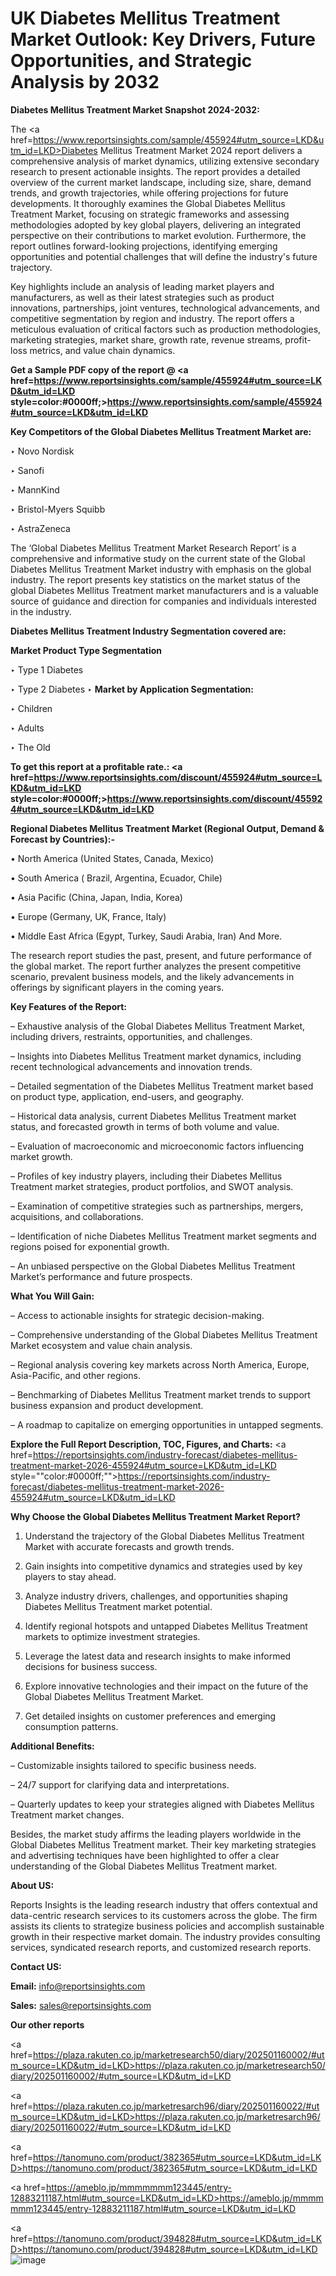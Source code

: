 # UK Diabetes Mellitus Treatment Market Outlook: Key Drivers, Future Opportunities, and Strategic Analysis by 2032

<strong>Diabetes Mellitus Treatment Market Snapshot 2024-2032:</strong>

The <a href=https://www.reportsinsights.com/sample/455924#utm_source=LKD&utm_id=LKD>Diabetes Mellitus Treatment Market 2024 report</a> delivers a comprehensive analysis of market dynamics, utilizing extensive secondary research to present actionable insights. The report provides a detailed overview of the current market landscape, including size, share, demand trends, and growth trajectories, while offering projections for future developments. It thoroughly examines the Global Diabetes Mellitus Treatment Market, focusing on strategic frameworks and assessing methodologies adopted by key global players, delivering an integrated perspective on their contributions to market evolution. Furthermore, the report outlines forward-looking projections, identifying emerging opportunities and potential challenges that will define the industry's future trajectory.

Key highlights include an analysis of leading market players and manufacturers, as well as their latest strategies such as product innovations, partnerships, joint ventures, technological advancements, and competitive segmentation by region and industry. The report offers a meticulous evaluation of critical factors such as production methodologies, marketing strategies, market share, growth rate, revenue streams, profit-loss metrics, and value chain dynamics.

<strong>Get a Sample PDF copy of the report @ <a href=https://www.reportsinsights.com/sample/455924#utm_source=LKD&utm_id=LKD style=color:#0000ff;>https://www.reportsinsights.com/sample/455924#utm_source=LKD&utm_id=LKD</a></strong>

<strong>Key Competitors of the Global Diabetes Mellitus Treatment Market are:</strong>

‣ Novo Nordisk

‣ Sanofi

‣ MannKind

‣ Bristol-Myers Squibb

‣ AstraZeneca

The ‘Global Diabetes Mellitus Treatment Market Research Report’ is a comprehensive and informative study on the current state of the Global Diabetes Mellitus Treatment Market industry with emphasis on the global industry. The report presents key statistics on the market status of the global Diabetes Mellitus Treatment market manufacturers and is a valuable source of guidance and direction for companies and individuals interested in the industry.

<strong>Diabetes Mellitus Treatment Industry Segmentation covered are:</strong>

<strong>Market Product Type Segmentation</strong>

‣ Type 1 Diabetes

‣ Type 2 Diabetes
‣ 
<strong>Market by Application Segmentation:</strong>

‣ Children

‣ Adults

‣ The Old

<strong>To get this report at a profitable rate.: <a href=https://www.reportsinsights.com/discount/455924#utm_source=LKD&utm_id=LKD style=color:#0000ff;>https://www.reportsinsights.com/discount/455924#utm_source=LKD&utm_id=LKD</a></strong>

<strong>Regional Diabetes Mellitus Treatment Market (Regional Output, Demand &amp; Forecast by Countries):-</strong>

• North America (United States, Canada, Mexico)

• South America ( Brazil, Argentina, Ecuador, Chile)

• Asia Pacific (China, Japan, India, Korea)

• Europe (Germany, UK, France, Italy)

• Middle East Africa (Egypt, Turkey, Saudi Arabia, Iran) And More.

The research report studies the past, present, and future performance of the global market. The report further analyzes the present competitive scenario, prevalent business models, and the likely advancements in offerings by significant players in the coming years.

<strong>Key Features of the Report:</strong>

– Exhaustive analysis of the Global Diabetes Mellitus Treatment Market, including drivers, restraints, opportunities, and challenges.

– Insights into Diabetes Mellitus Treatment market dynamics, including recent technological advancements and innovation trends.

– Detailed segmentation of the Diabetes Mellitus Treatment market based on product type, application, end-users, and geography.

– Historical data analysis, current Diabetes Mellitus Treatment market status, and forecasted growth in terms of both volume and value.

– Evaluation of macroeconomic and microeconomic factors influencing market growth.

– Profiles of key industry players, including their Diabetes Mellitus Treatment market strategies, product portfolios, and SWOT analysis.

– Examination of competitive strategies such as partnerships, mergers, acquisitions, and collaborations.

– Identification of niche Diabetes Mellitus Treatment market segments and regions poised for exponential growth.

– An unbiased perspective on the Global Diabetes Mellitus Treatment Market’s performance and future prospects.

<strong>What You Will Gain:</strong>

– Access to actionable insights for strategic decision-making.

– Comprehensive understanding of the Global Diabetes Mellitus Treatment Market ecosystem and value chain analysis.

– Regional analysis covering key markets across North America, Europe, Asia-Pacific, and other regions.

– Benchmarking of Diabetes Mellitus Treatment market trends to support business expansion and product development.

– A roadmap to capitalize on emerging opportunities in untapped segments.

<strong>Explore the Full Report Description, TOC, Figures, and Charts:</strong>
<a href=https://reportsinsights.com/industry-forecast/diabetes-mellitus-treatment-market-2026-455924#utm_source=LKD&utm_id=LKD style=""color:#0000ff;"">https://reportsinsights.com/industry-forecast/diabetes-mellitus-treatment-market-2026-455924#utm_source=LKD&utm_id=LKD</a>

<strong>Why Choose the Global Diabetes Mellitus Treatment Market Report?</strong>

1. Understand the trajectory of the Global Diabetes Mellitus Treatment Market with accurate forecasts and growth trends.

2. Gain insights into competitive dynamics and strategies used by key players to stay ahead.

3. Analyze industry drivers, challenges, and opportunities shaping Diabetes Mellitus Treatment market potential.

4. Identify regional hotspots and untapped Diabetes Mellitus Treatment markets to optimize investment strategies.

5. Leverage the latest data and research insights to make informed decisions for business success.

6. Explore innovative technologies and their impact on the future of the Global Diabetes Mellitus Treatment Market.

7. Get detailed insights on customer preferences and emerging consumption patterns.

<strong>Additional Benefits:</strong>

– Customizable insights tailored to specific business needs.

– 24/7 support for clarifying data and interpretations.

– Quarterly updates to keep your strategies aligned with Diabetes Mellitus Treatment market changes.

Besides, the market study affirms the leading players worldwide in the Global Diabetes Mellitus Treatment market. Their key marketing strategies and advertising techniques have been highlighted to offer a clear understanding of the Global Diabetes Mellitus Treatment market.

<strong><strong>About US</strong>:</strong>

Reports Insights is the leading research industry that offers contextual and data-centric research services to its customers across the globe. The firm assists its clients to strategize business policies and accomplish sustainable growth in their respective market domain. The industry provides consulting services, syndicated research reports, and customized research reports.

<strong>Contact US:</strong>

<p class=><b>Email:</b> <a href=mailto:info@reportsinsights.com>info@reportsinsights.com</a></p>
<p class=><b>Sales:</b> <a href=mailto:sales@reportsinsights.com>sales@reportsinsights.com</a></p>

<strong>Our other reports</strong>

<a href=https://plaza.rakuten.co.jp/marketresearch50/diary/202501160002/#utm_source=LKD&utm_id=LKD>https://plaza.rakuten.co.jp/marketresearch50/diary/202501160002/#utm_source=LKD&utm_id=LKD</a>

<a href=https://plaza.rakuten.co.jp/marketresarch96/diary/202501160022/#utm_source=LKD&utm_id=LKD>https://plaza.rakuten.co.jp/marketresarch96/diary/202501160022/#utm_source=LKD&utm_id=LKD</a>

<a href=https://tanomuno.com/product/382365#utm_source=LKD&utm_id=LKD>https://tanomuno.com/product/382365#utm_source=LKD&utm_id=LKD</a>

<a href=https://ameblo.jp/mmmmmmm123445/entry-12883211187.html#utm_source=LKD&utm_id=LKD>https://ameblo.jp/mmmmmmm123445/entry-12883211187.html#utm_source=LKD&utm_id=LKD</a>

<a href=https://tanomuno.com/product/394828#utm_source=LKD&utm_id=LKD>https://tanomuno.com/product/394828#utm_source=LKD&utm_id=LKD</a>
![image](https://github.com/user-attachments/assets/b2b8ee57-c752-4ad8-af35-9b1e9830e296)
